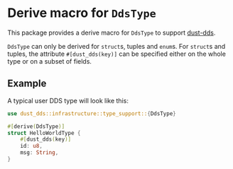 # Derive macro for `DdsType`

This package provides a derive macro for `DdsType` to support [dust-dds](https://github.com/s2e-systems/dust-dds).

`DdsType` can only be derived for `struct`s, tuples and `enum`s. For `struct`s and tuples, the attribute `#[dust_dds(key)]` can be specified either on the whole type or on a subset of fields.

## Example

A typical user DDS type will look like this:

```rust
use dust_dds::infrastructure::type_support::{DdsType}

#[derive(DdsType)]
struct HelloWorldType {
    #[dust_dds(key)]
    id: u8,
    msg: String,
}

```
